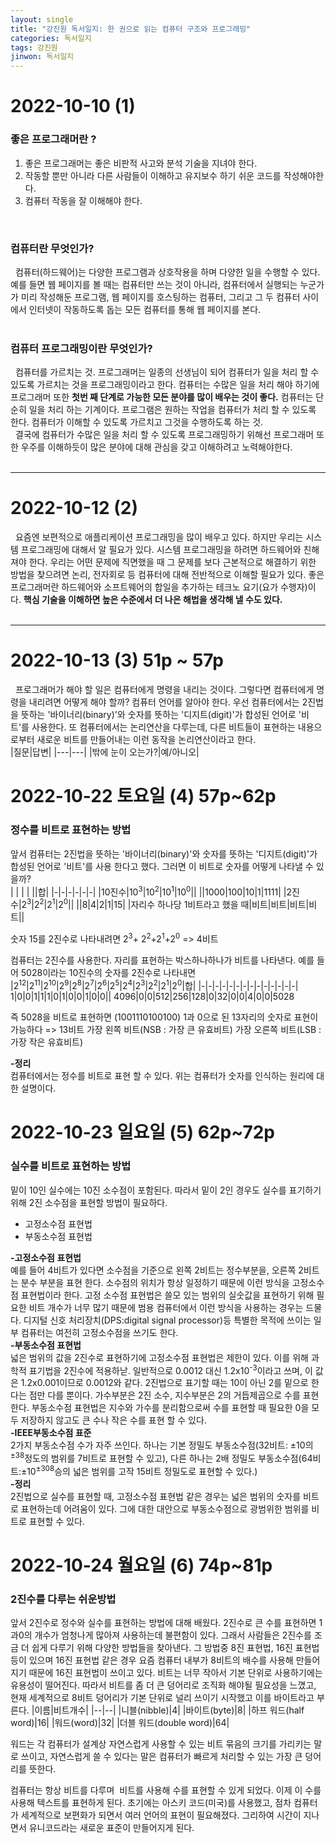 ```yaml
---
layout: single
title: "강진원 독서일지: 한 권으로 읽는 컴퓨터 구조와 프로그래밍"
categories: 독서일지
tags: 강진원
jinwon: 독서일지
---
```


# 2022-10-10 (1)
### 좋은 프로그래머란 ?
1. 좋은 프로그래머는 좋은 비판적 사고와 분석 기술을 지녀야 한다.
2. 작동할 뿐만 아니라 다른 사람들이 이해하고 유지보수 하기 쉬운 코드를 작성해야한다.
3. 컴퓨터 작동을 잘 이해해야 한다. 
</br>

### 컴퓨터란 무엇인가?

&nbsp; 컴퓨터(하드웨어)는 다양한 프로그램과 상호작용을 하며 다양한 일을 수행할 수 있다.    
예를 들면 웹 페이지를 볼 때는 컴퓨터만 쓰는 것이 아니라, 컴퓨터에서 실행되는 누군가가 미리 작성해둔 프로그램, 웹 페이지를 호스팅하는 컴퓨터, 그리고 그 두 컴퓨터 사이에서 인터넷이 작동하도록 돕는 모든 컴퓨터를 통해 웹 페이지를 본다.   
</br>

### 컴퓨터 프로그래밍이란 무엇인가?
&nbsp; 컴퓨터를 가르치는 것. 프로그래머는 일종의 선생님이 되어 컴퓨터가 일을 처리 할 수 있도록 
가르치는 것을 프로그래밍이라고 한다. 컴퓨터는 수많은 일을 처리 해야 하기에 프로그래머 또한 **첫번 째 단계로 가능한 모든 분야를 많이 배우는 것이 좋다.** 컴퓨터는 단순히 일을 처리 하는 기계이다. 프로그램은 원하는 작업을 컴퓨터가 처리 할 수 있도록 한다. 컴퓨터가 이해할 수 있도록 가르치고 그것을 수행하도록 하는 것.   
&nbsp; 결국에 컴퓨터가 수많은 일을 처리 할 수 있도록 프로그래밍하기 위해선 프로그래머 또한 우주를 이해하듯이 많은 분야에 대해 관심을 갖고 이해하려고 노력해야한다.   
</br>  

---

# 2022-10-12 (2)
&nbsp;  요즘엔 보편적으로 애플리케이션 프로그래밍을 많이 배우고 있다. 하지만 우리는 시스템 프로그래밍에 대해서 알 필요가 있다. 시스템 프로그래밍을 하려면 하드웨어와 친해져야 한다.
우리는 어떤 문제에 직면했을 때 그 문제를 보다 근본적으로 해결하기 위한 방법을 찾으려면 논리, 전자회로 등 컴퓨터에 대해 전반적으로 이해할 필요가 있다.
좋은 프로그래머란 하드웨어와 소프트웨어의 합일을 추가하는 테크노 요기(요가 수행자)이다. **핵심 기술을 이해하면 높은 수준에서 더 나은 해법을 생각해 낼 수도 있다.**   
<br/>

---

# 2022-10-13 (3) 51p ~ 57p
&nbsp;  프로그래머가 해야 할 일은 컴퓨터에게 명령을 내리는 것이다. 그렇다면 컴퓨터에게 명령을 내리려면 어떻게 해야 할까? 컴퓨터 언어를 알아야 한다. 우선 컴퓨터에서는 2진법을 뜻하는 '바이너리(binary)'와 숫자를 뜻하는 '디지트(digit)'가 합성된 언어로 '비트'를 사용한다. 또 컴퓨터에서는 논리연산을 다루는데, 다른 비트들이 표현하는 내용으로부터 새로운 비트를 만들어내는 이런 동작을 논리연산이라고 한다.    
|질문|답변|
|---|---|
|밖에 눈이 오는가?|예/아니오|


# 2022-10-22 토요일 (4) 57p~62p
### 정수를 비트로 표현하는 방법   
앞서 컴퓨터는 2진법을 뜻하는 '바이너리(binary)'와 숫자를 뜻하는 '디지트(digit)'가 합성된 언어로 '비트'를 사용 한다고 했다. 그러면 이 비트로 숫자를 어떻게 나타낼 수 있을까?   
| | | | ||합|
|-|-|-|-|-|-|
|10진수|10<sup>3</sup>|10<sup>2</sup>|10<sup>1</sup>|10<sup>0</sup>||
||1000|100|10|1|1111|
|2진수|2<sup>3</sup>|2<sup>2</sup>|2<sup>1</sup>|2<sup>0</sup>||
||8|4|2|1|15|
|자리수 하나당 1비트라고 했을 때|비트|비트|비트|비트||   

숫자 15를 2진수로 나타내려면 2<sup>3</sup>+ 2<sup>2</sup>+2<sup>1</sup>+2<sup>0</sup> => 4비트

컴퓨터는 2진수를 사용한다. 자리를 표현하는 박스하나하나가 비트를 나타낸다. 
예를 들어 5028이라는 10진수의 숫자를 2진수로 나타내면   
|2<sup>12</sup>|2<sup>11</sup>|2<sup>10</sup>|2<sup>9</sup>|2<sup>8</sup>|2<sup>7</sup>|2<sup>6</sup>|2<sup>5</sup>|2<sup>4</sup>|2<sup>3</sup>|2<sup>2</sup>|2<sup>1</sup>|2<sup>0</sup>|합|
|-|-|-|-|-|-|-|-|-|-|-|-|-|-|
1|0|0|1|1|1|0|1|0|0|1|0|0||
4096|0|0|512|256|128|0|32|0|0|4|0|0|5028

즉 5028을 비트로 표현하면 (1001110100100) 1과 0으로 된 13자리의 숫자로 표현이 가능하다 => 13비트
가장 왼쪽 비트(NSB : 가장 큰 유효비트)
가장 오른쪽 비트(LSB : 가장 작은 유효비트)

**-정리**   
컴퓨터에서는 정수를 비트로 표현 할 수 있다. 위는 컴퓨터가 숫자를 인식하는 원리에 대한 설명이다.

# 2022-10-23 일요일 (5) 62p~72p
### 실수를 비트로 표현하는 방법
밑이 10인 실수에는 10진 소수점이 포함된다. 따라서 밑이 2인 경우도 실수를 표기하기 위해 2진 소수점을 표현할 방법이 필요하다.
* 고정소수점 표현법
* 부동소수점 표현법

**-고정소수점 표현법**   
예를 들어 4비트가 있다면 소수점을 기준으로 왼쪽 2비트는 정수부분을, 오른쪽 2비트는 분수 부분을 표현 한다. 소수점의 위치가 항상 일정하기 때문에 이런 방식을 고정소수점 표현법이라 한다. 고정 소수점 표현법은 쓸모 있는 범위의 실숫값을 표현하기 위해 필요한 비트 개수가 너무 많기 때문에 범용 컴퓨터에서 이런 방식을 사용하는 경우는 드물다. 디지털 신호 처리장치(DPS:digital signal processor)등 특별한 목적에 쓰이는 일부 컴퓨터는 여전히 고정소수점을 쓰기도 한다.   
**-부동소수점 표현법**   
넓은 범위의 값을 2진수로 표현하기에 고정소수점 표현법은 제한이 있다. 이를 위해 과학적 표기법을 2진수에 적용하낟. 일반적으로 0.0012 대신 1.2x10<sup>-3</sup>이라고 쓰며, 이 값은 1.2x0.001이므로 0.0012와 같다. 2진법으로 표기할 때는 10이 아닌 2를 밑으로 한다는 점만 다를 뿐이다. 가수부분은 2진 소수, 지수부분은 2의 거듭제곱으로 수를 표현한다. 부동소수점 표현법은 지수와 가수를 분리함으로써 수를 표현할 때 필요한 0을 모두 저장하지 않고도 큰 수나 작은 수를 표현 할 수 있다.   
**-IEEE부동소수점 표준**   
2가지 부동소수점 수가 자주 쓰인다. 하나는 기본 정밀도 부동소수점(32비트: ±10의<sup>±38</sup>정도의 범위를 7비트로 표현할 수 있고), 다른 하나는 2배 정밀도 부동소수점(64비트:±10<sup>±308</sup>승의 넓은 범위를 고작 15비트 정밀도로 표현할 수 있다.)    
**-정리**  
2진법으로 실수를 표현할 때, 고정소수점 표현법 같은 경우는 넓은 범위의 숫자를 비트로 표현하는데 어려움이 있다. 그에 대한 대안으로 부동소수점으로 광범위한 범위를 비트로 표현할 수 있다.

# 2022-10-24 월요일 (6) 74p~81p
### 2진수를 다루는 쉬운방법
앞서 2진수로 정수와 실수를 표현하는 방법에 대해 배웠다. 2진수로 큰 수를 표현하면 1과0의 개수가 엄청나게 많아져 사용하는데 불편함이 있다. 그래서 사람들은 2진수를 조금 더 쉽게 다루기 위해 다양한 방법들을 찾아낸다. 그 방법중 8진 표현법, 16진 표현법등이 있으며 16진 표현법 같은 경우 요즘 컴퓨터 내부가 8비트의 배수를 사용해 만들어지기 때문에 16진 표현법이 쓰이고 있다. 
비트는 너무 작아서 기본 단위로 사용하기에는 유용성이 떨어진다. 따라서 비트를 좀 더 큰 덩어리로 조직화 해야될 필요성을 느꼈고, 현재 세계적으로 8비트 덩어리가 기본 단위로 널리 쓰이기 시작했고 이를 바이트라고 부른다. 
|이름|비트개수|
|--|--|
|니블(nibble)|4|
|바이트(byte)|8|
|하프 워드(half word)|16|
|워드(word)|32|
|더블 워드(double word)|64|

워드는 각 컴퓨터가 설계상 자연스럽게 사용할 수 있는 비트 묶음의 크기를 가리키는 말로 쓰이고, 자연스럽게 쓸 수 있다는 말은 컴퓨터가 빠르게 처리할 수 있는 가장 큰 덩어리를 뜻한다. 

컴퓨터는 항상 비트를 다루며  비트를 사용해 수를 표현할 수 있게 되었다. 이제 이 수를 사용해 텍스트를 표현하게 된다.
초기에는 아스키 코드(미국)를 사용했고, 점차 컴퓨터가 세계적으로 보편화가 되면서 여러 언어의 표현이 필요해졌다. 그리하여 시간이 지나면서 유니코드라는 새로운 표준이 만들어지게 된다.  


